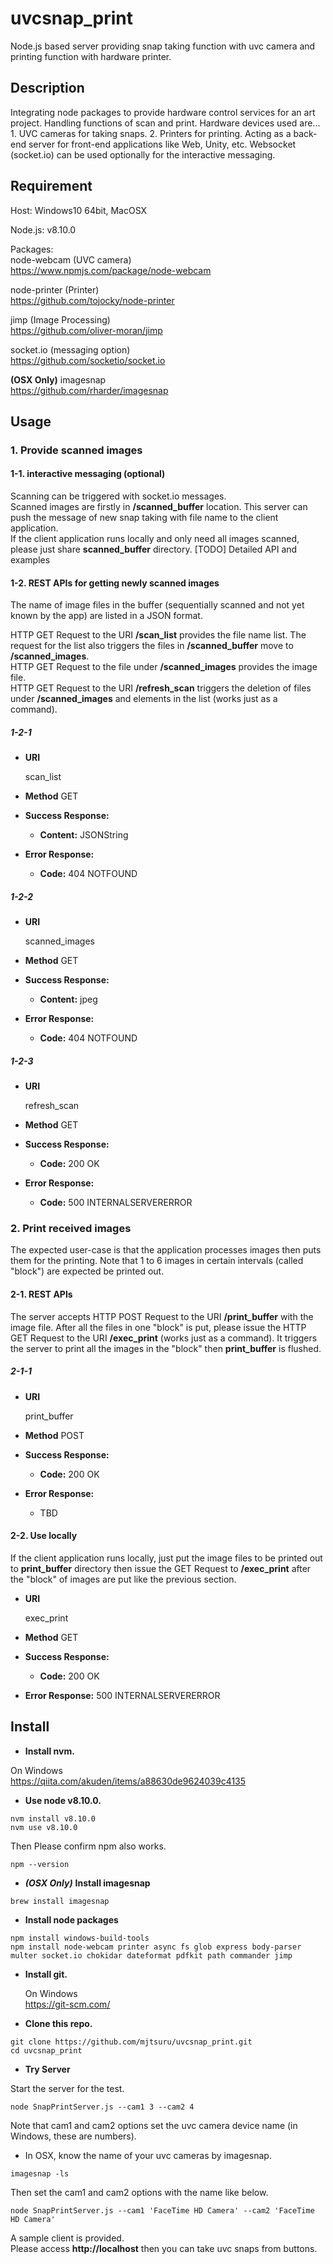 # uvcsnap_print

Node.js based server providing snap taking function with uvc camera and printing function with hardware printer.

## Description

Integrating node packages to provide hardware control services for an art project. Handling functions of scan and print. Hardware devices used are... 1. UVC cameras for taking snaps. 2. Printers for printing. Acting as a back-end server for front-end applications like Web, Unity, etc. Websocket (socket.io) can be used optionally for the interactive messaging.

## Requirement

Host: Windows10 64bit, MacOSX  

Node.js: v8.10.0

Packages:  
node-webcam (UVC camera)  
https://www.npmjs.com/package/node-webcam  

node-printer (Printer)  
https://github.com/tojocky/node-printer  

jimp (Image Processing)  
https://github.com/oliver-moran/jimp  

socket.io (messaging option)  
https://github.com/socketio/socket.io  

**(OSX Only)** imagesnap  
https://github.com/rharder/imagesnap  

## Usage

### 1. Provide scanned images  
#### 1-1. interactive messaging (optional)
Scanning can be triggered with socket.io messages.  
Scanned images are firstly in **/scanned_buffer** location.
This server can push the message of new snap taking with file name to the client application.  
If the client application runs locally and only need all images scanned, please just share **scanned_buffer** directory.
[TODO] Detailed API and examples  

#### 1-2. REST APIs for getting newly scanned images
The name of image files in the buffer (sequentially scanned and not yet known by the app) are listed in a JSON format.  

HTTP GET Request to the URI **/scan_list** provides the file name list. The request for the list also triggers the files in **/scanned_buffer** move to **/scanned_images**.  
HTTP GET Request to the file under **/scanned_images** provides the image file.  
HTTP GET Request to the URI **/refresh_scan** triggers the deletion of files under **/scanned_images** and elements in the list (works just as a command).

##### 1-2-1
* **URI**

  scan_list

* **Method**
  GET

* **Success Response:**
  * **Content:** JSONString

* **Error Response:**
  * **Code:** 404 NOTFOUND

##### 1-2-2
* **URI**

  scanned_images

* **Method**
  GET

* **Success Response:**
  * **Content:** jpeg

* **Error Response:**
  * **Code:** 404 NOTFOUND

##### 1-2-3
* **URI**

  refresh_scan

* **Method**
  GET

* **Success Response:**
  * **Code:** 200 OK

* **Error Response:**
  * **Code:** 500 INTERNALSERVERERROR

### 2. Print received images
The expected user-case is that the application processes images then puts them for the printing. Note that 1 to 6 images in certain intervals (called "block") are expected be printed out.
#### 2-1. REST APIs
The server accepts HTTP POST Request to the URI **/print_buffer** with the image file.
After all the files in one "block" is put, please issue the HTTP GET Request to the URI **/exec_print** (works just as a command). It triggers the server to print all the images in the "block" then **print_buffer** is flushed.

##### 2-1-1
* **URI**

  print_buffer

* **Method**
  POST

* **Success Response:**
  * **Code:** 200 OK

* **Error Response:**
  * TBD

#### 2-2. Use locally
If the client application runs locally, just put the image files to be printed out to **print_buffer** directory then issue the GET Request to **/exec_print** after the "block" of images are put like the previous section.

* **URI**

  exec_print

* **Method**
  GET

* **Success Response:**
  * **Code:** 200 OK

* **Error Response:** 500 INTERNALSERVERERROR

## Install
*  **Install nvm.**  

  On Windows  
  https://qiita.com/akuden/items/a88630de9624039c4135

* **Use node v8.10.0.**  
```
nvm install v8.10.0
nvm use v8.10.0
```
Then Please confirm npm also works.
```
npm --version
```

* ***(OSX Only)*** **Install imagesnap**  
```
brew install imagesnap
```

* **Install node packages**
```
npm install windows-build-tools
npm install node-webcam printer async fs glob express body-parser multer socket.io chokidar dateformat pdfkit path commander jimp
```

* **Install git.**

  On Windows  
  https://git-scm.com/

* **Clone this repo.**
```
git clone https://github.com/mjtsuru/uvcsnap_print.git
cd uvcsnap_print
```

* **Try Server**  

Start the server for the test.
```
node SnapPrintServer.js --cam1 3 --cam2 4
```
Note that cam1 and cam2 options set the uvc camera device name (in Windows, these are numbers).  

* In OSX, know the name of your uvc cameras by imagesnap.  
```
imagesnap -ls
```  
Then set the cam1 and cam2 options with the name like below.
```
node SnapPrintServer.js --cam1 'FaceTime HD Camera' --cam2 'FaceTime HD Camera'  
```

A sample client is provided.  
Please access **http://localhost** then you can take uvc snaps from buttons.
